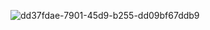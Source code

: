 ![dd37fdae-7901-45d9-b255-dd09bf67ddb9](https://github.com/VeeraboinaSaiGanesh/R-Project/assets/126412511/4ea9e9ee-7c7a-4238-b9da-389390e1b5fc)




